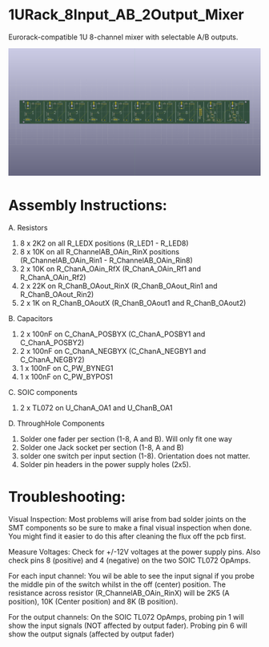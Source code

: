 # 1URack_8Input_AB_2Output_Mixer
Eurorack-compatible 1U 8-channel mixer with selectable A/B outputs. 

![alt text](https://github.com/cracked-machine/1URack_8Input_AB_2Output_Mixer/blob/master/docs/1URack_8Input_AB_2Output_Mixer_3D_TOP.png)

Assembly Instructions:
======================

A. Resistors

1) 8 x 2K2 on all R_LEDX positions (R_LED1 - R_LED8)
2) 8 x 10K on all R_ChannelAB_OAin_RinX positions (R_ChannelAB_OAin_Rin1 - R_ChannelAB_OAin_Rin8)
3) 2 x 10K on R_ChanA_OAin_RfX (R_ChanA_OAin_Rf1 and R_ChanA_OAin_Rf2)
4) 2 x 22K on R_ChanB_OAout_RinX (R_ChanB_OAout_Rin1 and R_ChanB_OAout_Rin2)
5) 2 x 1K  on R_ChanB_OAoutX (R_ChanB_OAout1 and R_ChanB_OAout2) 

B. Capacitors

1) 2 x 100nF on C_ChanA_POSBYX (C_ChanA_POSBY1 and C_ChanA_POSBY2)
2) 2 x 100nF on C_ChanA_NEGBYX (C_ChanA_NEGBY1 and C_ChanA_NEGBY2)
3) 1 x 100nF on C_PW_BYNEG1
4) 1 x 100nF on C_PW_BYPOS1

C. SOIC components

1) 2 x TL072 on U_ChanA_OA1 and U_ChanB_OA1

D. ThroughHole Components

1) Solder one fader per section (1-8, A and B). Will only fit one way
2) Solder one Jack socket per section (1-8, A and B)
3) solder one switch per input section (1-8). Orientation does not matter.
4) Solder pin headers in the power supply holes (2x5).

Troubleshooting:
================

Visual Inspection:
Most problems will arise from bad solder joints on the SMT components so be sure to make a final visual inspection when done. 
You might find it easier to do this after cleaning the flux off the pcb first.

Measure Voltages:
Check for +/-12V voltages at the power supply pins. Also check pins 8 (positive) and 4 (negative) on the two SOIC TL072 OpAmps. 

For each input channel:
You wil be able to see the input signal if you probe the middle pin of the switch whilst in the off (center) position.
The resistance across resistor (R_ChannelAB_OAin_RinX) will be 2K5 (A position), 10K (Center position) and 8K (B position).

For the output channels:
On the SOIC TL072 OpAmps, probing pin 1 will show the input signals (NOT affected by output fader). Probing pin 6 will show the output signals (affected by output fader)
 
